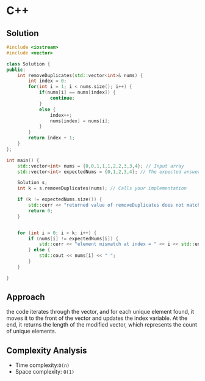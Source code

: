 # C++

## Solution

```cpp
#include <iostream>
#include <vector>

class Solution {
public:
    int removeDuplicates(std::vector<int>& nums) {
        int index = 0;
        for(int i = 1; i < nums.size(); i++) {
            if(nums[i] == nums[index]) {
                continue;
            }
            else {
                index++;
                nums[index] = nums[i];
            }
        }
        return index + 1;
    }
};

int main() {
    std::vector<int> nums = {0,0,1,1,1,2,2,3,3,4}; // Input array
    std::vector<int> expectedNums = {0,1,2,3,4}; // The expected answer with correct length

    Solution s;
    int k = s.removeDuplicates(nums); // Calls your implementation

    if (k != expectedNums.size()) {
        std::cerr << "returned value of removeDuplicates does not match the length of expectedNums array" << std::endl;
        return 0;
    }


    for (int i = 0; i < k; i++) {
        if (nums[i] != expectedNums[i]) {
            std::cerr << "element mismatch at index = " << i << std::endl;
        } else {
            std::cout << nums[i] << " ";
        }
    }

}
```

## Approach

the code iterates through the vector, and for each unique element found, it moves it to the front of the vector and updates the index variable. At the end, it returns the length of the modified vector, which represents the count of unique elements.

## Complexity Analysis

* Time complexity:`O(n)`
* Space complexity: `O(1)`

